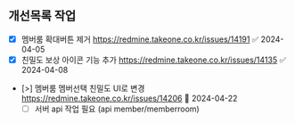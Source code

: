 

## 개선목록 작업

- [x] 멤버룸 확대버튼 제거 https://redmine.takeone.co.kr/issues/14191 ✅ 2024-04-05
- [x] 친밀도 보상 아이콘 기능 추가 https://redmine.takeone.co.kr/issues/14135 ✅ 2024-04-08
- [>] 멤버룸 멤버선택 친밀도 UI로 변경 https://redmine.takeone.co.kr/issues/14206 🛫 2024-04-22
	- [ ] 서버 api 작업 필요 (api  member/memberroom)
